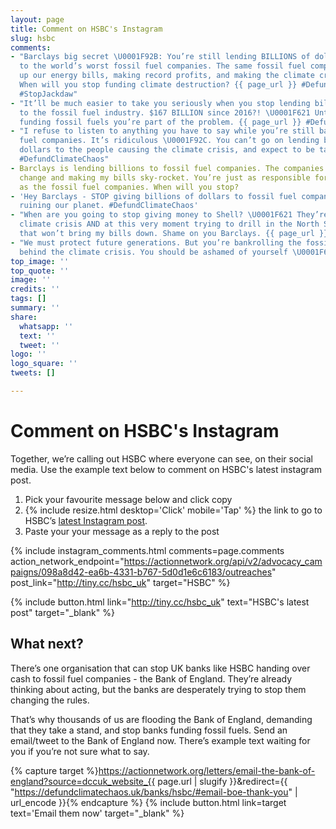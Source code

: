 ```yaml
---
layout: page
title: Comment on HSBC's Instagram
slug: hsbc
comments:
- "Barclays big secret \U0001F92B: You’re still lending BILLIONS of dollars a year
  to the world’s worst fossil fuel companies. The same fossil fuel companies driving
  up our energy bills, making record profits, and making the climate crisis worse.
  When will you stop funding climate destruction? {{ page_url }} #DefundClimateChaos
  #StopJackdaw"
- "It’ll be much easier to take you seriously when you stop lending billions of dollars
  to the fossil fuel industry. $167 BILLION since 2016?! \U0001F621 Until you stop
  funding fossil fuels you’re part of the problem. {{ page_url }} #DefundClimateChaos"
- "I refuse to listen to anything you have to say while you’re still bankrolling fossil
  fuel companies. It’s ridiculous \U0001F92C. You can’t go on lending billions of
  dollars to the people causing the climate crisis, and expect to be taken seriously.
  #DefundClimateChaos"
- Barclays is lending billions to fossil fuel companies. The companies causing climate
  change and making my bills sky-rocket. You’re just as responsible for climate destruction
  as the fossil fuel companies. When will you stop?
- 'Hey Barclays - STOP giving billions of dollars to fossil fuel companies. You’re
  ruining our planet. #DefundClimateChaos'
- "When are you going to stop giving money to Shell? \U0001F621 They’re causing the
  climate crisis AND at this very moment trying to drill in the North Sea for oil
  that won’t bring my bills down. Shame on you Barclays. {{ page_url }} #StopJackdaw"
- "We must protect future generations. But you’re bankrolling the fossil fuel companies
  behind the climate crisis. You should be ashamed of yourself \U0001F6A8"
top_image: ''
top_quote: ''
image: ''
credits: ''
tags: []
summary: ''
share:
  whatsapp: ''
  text: ''
  tweet: ''
logo: ''
logo_square: ''
tweets: []

---
```

# Comment on HSBC's Instagram

Together, we’re calling out HSBC where everyone can see, on their social media. Use the example text below to comment on HSBC's latest instagram post.

1. Pick your favourite message below and click copy
2. {% include resize.html desktop='Click' mobile='Tap' %} the link to go to HSBC’s [latest Instagram post](http://tiny.cc/hsbc_uk).
3. Paste your your message as a reply to the post

{% include instagram_comments.html comments=page.comments action_network_endpoint="https://actionnetwork.org/api/v2/advocacy_campaigns/098a8d42-ea6b-4331-b767-5d0d1e6c6183/outreaches" post_link="http://tiny.cc/hsbc_uk"  target="HSBC" %}

{% include button.html link="http://tiny.cc/hsbc_uk" text="HSBC's latest post" target="_blank" %}

## What next?

There’s one organisation that can stop UK banks like HSBC handing over cash to fossil fuel companies - the Bank of England. They’re already thinking about acting, but the banks are desperately trying to stop them changing the rules.

That’s why thousands of us are flooding the Bank of England, demanding that they take a stand, and stop banks funding fossil fuels. Send an email/tweet to the Bank of England now. There’s example text waiting for you if you’re not sure what to say.

{% capture target %}https://actionnetwork.org/letters/email-the-bank-of-england?source=dccuk_website_{{ page.url | slugify }}&redirect={{ "https://defundclimatechaos.uk/banks/hsbc/#email-boe-thank-you" | url_encode }}{% endcapture %}
{% include button.html link=target text='Email them now' target="_blank" %}